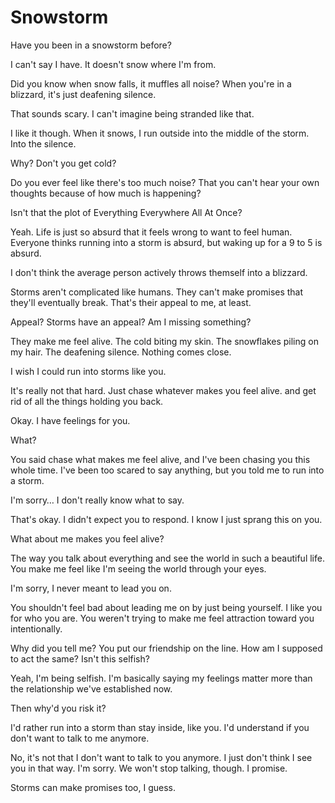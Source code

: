 # Snowstorm

Have you been in a snowstorm before?

I can't say I have. It doesn't snow where I'm from.

Did you know when snow falls, it muffles all noise? When you're in a blizzard, it's just deafening silence.

That sounds scary. I can't imagine being stranded like that.

I like it though. When it snows, I run outside into the middle of the storm. Into the silence.

Why? Don't you get cold?

Do you ever feel like there's too much noise? That you can't hear your own thoughts because of how much is happening?

Isn't that the plot of Everything Everywhere All At Once?

Yeah. Life is just so absurd that it feels wrong to want to feel human. Everyone thinks running into a storm is absurd, but waking up for a 9 to 5 is absurd.

I don't think the average person actively throws themself into a blizzard.

Storms aren't complicated like humans. They can't make promises that they'll eventually break. That's their appeal to me, at least.

Appeal? Storms have an appeal? Am I missing something?

They make me feel alive. The cold biting my skin. The snowflakes piling on my hair. The deafening silence. Nothing comes close.

I wish I could run into storms like you.

It's really not that hard. Just chase whatever makes you feel alive. and get rid of all the things holding you back.

Okay. I have feelings for you.

What?

You said chase what makes me feel alive, and I've been chasing you this whole time. I've been too scared to say anything, but you told me to run into a storm.

I'm sorry&hellip; I don't really know what to say.

That's okay. I didn't expect you to respond. I know I just sprang this on you.

What about me makes you feel alive?

The way you talk about everything and see the world in such a beautiful life. You make me feel like I'm seeing the world through your eyes.

I'm sorry, I never meant to lead you on.

You shouldn't feel bad about leading me on by just being yourself. I like you for who you are. You weren't trying to make me feel attraction toward you intentionally.

Why did you tell me? You put our friendship on the line. How am I supposed to act the same? Isn't this selfish?

Yeah, I'm being selfish. I'm basically saying my feelings matter more than the relationship we've established now.

Then why'd you risk it?

I'd rather run into a storm than stay inside, like you. I'd understand if you don't want to talk to me anymore.

No, it's not that I don't want to talk to you anymore. I just don't think I see you in that way. I'm sorry. We won't stop talking, though. I promise.

Storms can make promises too, I guess.

